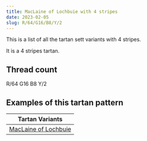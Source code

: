 ```yaml
---
title: MacLaine of Lochbuie with 4 stripes
date: 2023-02-05
slug: R/64/G16/B8/Y/2
---
```

This is a list of all the tartan sett variants with 4 stripes.

It is a 4 stripes tartan.


## Thread count
R/64 G16 B8 Y/2

## Examples of this tartan pattern

| Tartan Variants |
|---------------|
| [MacLaine of Lochbuie](/variants/r/64/g16/b8/y/2-b5480b0-g008000-rc00000-yf0c000)||

